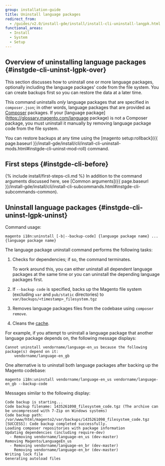 ```yaml
---
group: installation-guide
title: Uninstall language packages
redirect_from:
  - /guides/v2.0/install-gde/install/install-cli-uninstall-langpk.html
functional_areas:
  - Install
  - System
  - Setup
---
```



## Overview of uninstalling language packages {#instgde-cli-uninst-lgpk-over}

This section discusses how to uninstall one or more language packages, optionally including the language packages' code from the file system. You can create backups first so you can restore the data at a later time.

This command uninstalls *only* language packages that are specified in `composer.json`; in other words, language packages that are provided as [Composer](https://glossary.magento.com/Composer) packages. If your [language package](https://glossary.magento.com/language package) is not a Composer package, you must uninstall it manually by removing language package code from the file system.

You can restore backups at any time using the [magento setup:rollback]({{ page.baseurl }}/install-gde/install/cli/install-cli-uninstall-mods.html#instgde-cli-uninst-mod-roll) command.

## First steps {#instgde-cli-before}
{% include install/first-steps-cli.md %}
In addition to the command arguments discussed here, see [Common arguments]({{ page.baseurl }}/install-gde/install/cli/install-cli-subcommands.html#instgde-cli-subcommands-common).

## Uninstall language packages {#instgde-cli-uninst-lgpk-uninst}

Command usage:

	magento i18n:uninstall [-b|--backup-code] {language package name} ... {language package name}

The language package uninstall command performs the following tasks:

1.	Checks for dependencies; if so, the command terminates.

	To work around this, you can either uninstall all dependent language packages at the same time or you can uninstall the depending language packages first.
2.	If `--backup code` is specified, backs up the Magento file system (excluding `var` and `pub/static` directories) to `var/backups/<timestamp>_filesystem.tgz`
3.	Removes language packages files from the codebase using `composer remove`.
4.	Cleans the [cache](https://glossary.magento.com/cache).

For example, if you attempt to uninstall a language package that another language package depends on, the following message displays:

	Cannot uninstall vendorname/language-en_us because the following package(s) depend on it:
        vendorname/language-en_gb

One alternative is to uninstall both language packages after backing up the Magento codebase:

	magento i18n:uninstall vendorname/language-en_us vendorname/language-en_gb --backup-code

Messages similar to the following display:

	Code backup is starting...
	Code backup filename: 1435261098_filesystem_code.tgz (The archive can be uncompressed with 7-Zip on Windows systems)
	Code backup path: /var/www/html/magento2/var/backups/1435261098_filesystem_code.tgz
	[SUCCESS]: Code backup completed successfully.
	Loading composer repositories with package information
	Updating dependencies (including require-dev)
	  - Removing vendorname/language-en_us (dev-master)
	Removing Magento/LanguageEn_us
	  - Removing vendorname/language-en_br (dev-master)
		Removing vendorname/language-en_br (dev-master)
	Writing lock file
	Generating autoload files

